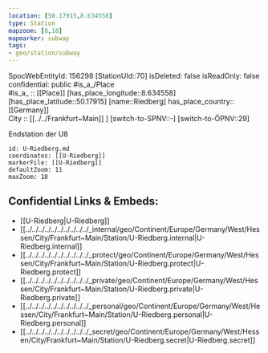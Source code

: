 ```yaml
---
location: [50.17915,8.634558] 
type: Station 
mapzoom: [8,18] 
mapmarker: subway 
tags:
- geo/station/subway
---
```

SpocWebEntityId: 156298
[StationUId::70] 
isDeleted: false
isReadOnly: false
confidential: public
#is_a_/Place  
#is_a_ :: [[Place]] 
[has_place_longitude::8.634558] 
[has_place_latitude::50.17915] 
[name::Riedberg] 
has_place_country:: [[Germany]]  
City :: [[../../Frankfurt~Main]] ] 
[switch-to-SPNV::-] 
[switch-to-ÖPNV::29] 

Endstation der U8

```leaflet
id: U-Riedberg.md
coordinates: [[U-Riedberg]] 
markerFile: [[U-Riedberg]] 
defaultZoom: 11 
maxZoom: 18
```


## Confidential Links & Embeds: 
- [[U-Riedberg|U-Riedberg]] 
- [[../../../../../../../../../../_internal/geo/Continent/Europe/Germany/West/Hessen/City/Frankfurt~Main/Station/U-Riedberg.internal|U-Riedberg.internal]] 
- [[../../../../../../../../../../_protect/geo/Continent/Europe/Germany/West/Hessen/City/Frankfurt~Main/Station/U-Riedberg.protect|U-Riedberg.protect]] 
- [[../../../../../../../../../../_private/geo/Continent/Europe/Germany/West/Hessen/City/Frankfurt~Main/Station/U-Riedberg.private|U-Riedberg.private]] 
- [[../../../../../../../../../../_personal/geo/Continent/Europe/Germany/West/Hessen/City/Frankfurt~Main/Station/U-Riedberg.personal|U-Riedberg.personal]] 
- [[../../../../../../../../../../_secret/geo/Continent/Europe/Germany/West/Hessen/City/Frankfurt~Main/Station/U-Riedberg.secret|U-Riedberg.secret]] 
